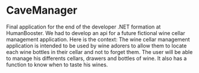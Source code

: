 # CaveManager
Final application for the end of the developer .NET formation at HumanBooster.
We had to develop an api for a future fictional wine cellar management application. Here is the context: 
The wine cellar management application is intended to be used by wine adorers to allow them to locate each wine bottles in their cellar and not to forget them.
The user will be able to manage his differents cellars, drawers and bottles of wine.
It also has a function to know when to taste his wines.
